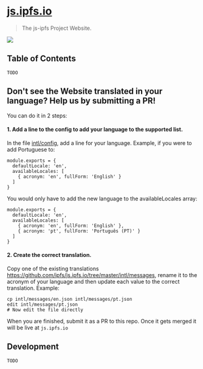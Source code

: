 # [js.ipfs.io](https://js.ipfs.io)

> The js-ipfs Project Website.

![](QmRNFokLYeHZiSkXVCSmTKjbGAKCeP2pVZe5fbdvUWtsPL)


## Table of Contents

`TODO`

## Don't see the Website translated in your language? Help us by submitting a PR!

You can do it in 2 steps:

#### 1. Add a line to the config to add your language to the supported list.

In the file [intl/config](), add a line for your language. Example, if you were to add Portuguese to:

```
module.exports = {
  defaultLocale: 'en',
  availableLocales: [
    { acronym: 'en', fullForm: 'English' }
  ]
}
```

You would only have to add the new language to the availableLocales array:

```
module.exports = {
  defaultLocale: 'en',
  availableLocales: [
    { acronym: 'en', fullForm: 'English' },
    { acronym: 'pt', fullForm: 'Português (PT)' }
  ]
}
```

#### 2. Create the correct translation.

Copy one of the existing translations https://github.com/ipfs/js.ipfs.io/tree/master/intl/messages, rename it to the acronym of your language and then update each value to the correct translation. Example:

```
cp intl/messages/en.json intl/messages/pt.json 
edit intl/messages/pt.json 
# Now edit the file directly
```

When you are finished, submit it as a PR to this repo. Once it gets merged it will be live at `js.ipfs.io`

## Development

`TODO`

